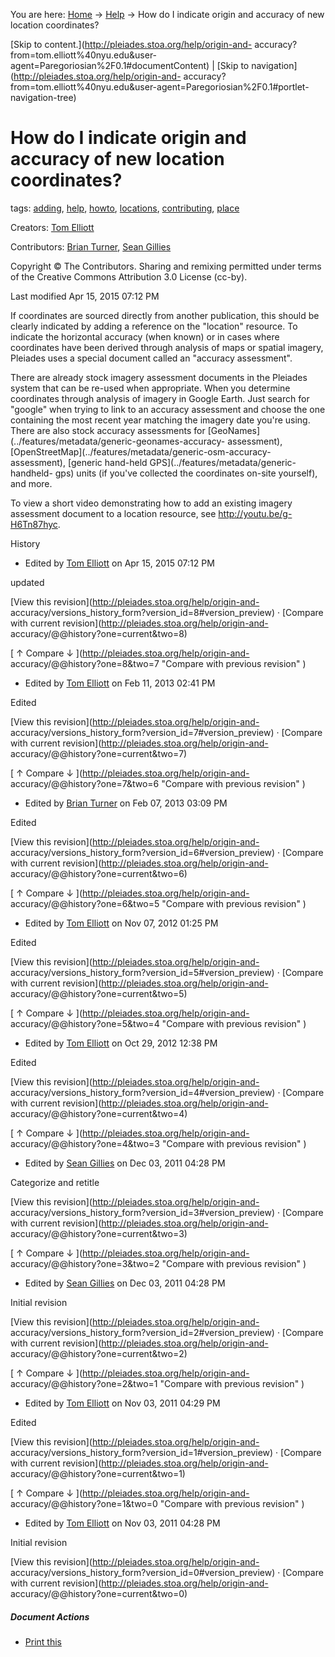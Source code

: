 You are here: [Home](http://pleiades.stoa.org/home) →
[Help](http://pleiades.stoa.org/help) →  How do I indicate origin and accuracy
of new location coordinates?

[Skip to content.](http://pleiades.stoa.org/help/origin-and-
accuracy?from=tom.elliott%40nyu.edu&user-
agent=Paregoriosian%2F0.1#documentContent) | [Skip to
navigation](http://pleiades.stoa.org/help/origin-and-
accuracy?from=tom.elliott%40nyu.edu&user-agent=Paregoriosian%2F0.1#portlet-
navigation-tree)

#  How do I indicate origin and accuracy of new location coordinates?

tags:  [adding](http://pleiades.stoa.org/search?Subject%3Alist=adding),
[help](http://pleiades.stoa.org/search?Subject%3Alist=help),
[howto](http://pleiades.stoa.org/search?Subject%3Alist=howto),
[locations](http://pleiades.stoa.org/search?Subject%3Alist=locations),
[contributing](http://pleiades.stoa.org/search?Subject%3Alist=contributing),
[place](http://pleiades.stoa.org/search?Subject%3Alist=place)

Creators: [Tom Elliott](/author/thomase)

Contributors: [Brian Turner](/author/bdturner), [Sean
Gillies](/author/sgillies)

Copyright © The Contributors. Sharing and remixing permitted under terms of
the Creative Commons Attribution 3.0 License (cc-by).

Last modified  Apr 15, 2015 07:12 PM

If coordinates are sourced directly from another publication, this should be
clearly indicated by adding a reference on the "location" resource. To
indicate the horizontal accuracy (when known) or in cases where coordinates
have been derived through analysis of maps or spatial imagery, Pleiades uses a
special document called an "accuracy assessment".

There are already stock imagery assessment documents in the Pleiades system
that can be re-used when appropriate. When you determine coordinates through
analysis of imagery in Google Earth. Just search for "google" when trying to
link to an accuracy assessment and choose the one containing the most recent
year matching the imagery date you're using. There are also stock accuracy
assessments for [GeoNames](../features/metadata/generic-geonames-accuracy-
assessment), [OpenStreetMap](../features/metadata/generic-osm-accuracy-
assessment), [generic hand-held GPS](../features/metadata/generic-handheld-
gps) units (if you've collected the coordinates on-site yourself), and more.

To view a short video demonstrating how to add an existing imagery assessment
document to a location resource, see <http://youtu.be/g-H6Tn87hyc>.

History

    

  * Edited by [Tom Elliott](http://pleiades.stoa.org/author/thomase) on Apr 15, 2015 07:12 PM 

updated

[View this revision](http://pleiades.stoa.org/help/origin-and-
accuracy/versions_history_form?version_id=8#version_preview) · [Compare with
current revision](http://pleiades.stoa.org/help/origin-and-
accuracy/@@history?one=current&two=8)

[ ↑ Compare ↓ ](http://pleiades.stoa.org/help/origin-and-
accuracy/@@history?one=8&two=7 "Compare with previous revision" )

  * Edited by [Tom Elliott](http://pleiades.stoa.org/author/thomase) on Feb 11, 2013 02:41 PM 

Edited

[View this revision](http://pleiades.stoa.org/help/origin-and-
accuracy/versions_history_form?version_id=7#version_preview) · [Compare with
current revision](http://pleiades.stoa.org/help/origin-and-
accuracy/@@history?one=current&two=7)

[ ↑ Compare ↓ ](http://pleiades.stoa.org/help/origin-and-
accuracy/@@history?one=7&two=6 "Compare with previous revision" )

  * Edited by [Brian Turner](http://pleiades.stoa.org/author/bdturner) on Feb 07, 2013 03:09 PM 

Edited

[View this revision](http://pleiades.stoa.org/help/origin-and-
accuracy/versions_history_form?version_id=6#version_preview) · [Compare with
current revision](http://pleiades.stoa.org/help/origin-and-
accuracy/@@history?one=current&two=6)

[ ↑ Compare ↓ ](http://pleiades.stoa.org/help/origin-and-
accuracy/@@history?one=6&two=5 "Compare with previous revision" )

  * Edited by [Tom Elliott](http://pleiades.stoa.org/author/thomase) on Nov 07, 2012 01:25 PM 

Edited

[View this revision](http://pleiades.stoa.org/help/origin-and-
accuracy/versions_history_form?version_id=5#version_preview) · [Compare with
current revision](http://pleiades.stoa.org/help/origin-and-
accuracy/@@history?one=current&two=5)

[ ↑ Compare ↓ ](http://pleiades.stoa.org/help/origin-and-
accuracy/@@history?one=5&two=4 "Compare with previous revision" )

  * Edited by [Tom Elliott](http://pleiades.stoa.org/author/thomase) on Oct 29, 2012 12:38 PM 

Edited

[View this revision](http://pleiades.stoa.org/help/origin-and-
accuracy/versions_history_form?version_id=4#version_preview) · [Compare with
current revision](http://pleiades.stoa.org/help/origin-and-
accuracy/@@history?one=current&two=4)

[ ↑ Compare ↓ ](http://pleiades.stoa.org/help/origin-and-
accuracy/@@history?one=4&two=3 "Compare with previous revision" )

  * Edited by [Sean Gillies](http://pleiades.stoa.org/author/sgillies) on Dec 03, 2011 04:28 PM 

Categorize and retitle

[View this revision](http://pleiades.stoa.org/help/origin-and-
accuracy/versions_history_form?version_id=3#version_preview) · [Compare with
current revision](http://pleiades.stoa.org/help/origin-and-
accuracy/@@history?one=current&two=3)

[ ↑ Compare ↓ ](http://pleiades.stoa.org/help/origin-and-
accuracy/@@history?one=3&two=2 "Compare with previous revision" )

  * Edited by [Sean Gillies](http://pleiades.stoa.org/author/sgillies) on Dec 03, 2011 04:28 PM 

Initial revision

[View this revision](http://pleiades.stoa.org/help/origin-and-
accuracy/versions_history_form?version_id=2#version_preview) · [Compare with
current revision](http://pleiades.stoa.org/help/origin-and-
accuracy/@@history?one=current&two=2)

[ ↑ Compare ↓ ](http://pleiades.stoa.org/help/origin-and-
accuracy/@@history?one=2&two=1 "Compare with previous revision" )

  * Edited by [Tom Elliott](http://pleiades.stoa.org/author/thomase) on Nov 03, 2011 04:29 PM 

Edited

[View this revision](http://pleiades.stoa.org/help/origin-and-
accuracy/versions_history_form?version_id=1#version_preview) · [Compare with
current revision](http://pleiades.stoa.org/help/origin-and-
accuracy/@@history?one=current&two=1)

[ ↑ Compare ↓ ](http://pleiades.stoa.org/help/origin-and-
accuracy/@@history?one=1&two=0 "Compare with previous revision" )

  * Edited by [Tom Elliott](http://pleiades.stoa.org/author/thomase) on Nov 03, 2011 04:28 PM 

Initial revision

[View this revision](http://pleiades.stoa.org/help/origin-and-
accuracy/versions_history_form?version_id=0#version_preview) · [Compare with
current revision](http://pleiades.stoa.org/help/origin-and-
accuracy/@@history?one=current&two=0)

##### Document Actions

  * [Print this](javascript:this.print\(\); "" )

